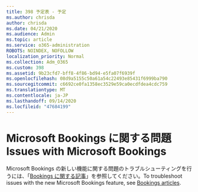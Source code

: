 ```yaml
---
title: 398 予定表 - 予定
ms.author: chrisda
author: chrisda
ms.date: 04/21/2020
ms.audience: Admin
ms.topic: article
ms.service: o365-administration
ROBOTS: NOINDEX, NOFOLLOW
localization_priority: Normal
ms.collection: Adm_O365
ms.custom: 398
ms.assetid: 9b23cfd7-bff8-4f86-bd94-e5fa07f6939f
ms.openlocfilehash: 08d9a5155c50a61a54c22493e85431f6999ba790
ms.sourcegitcommit: c6692ce0fa1358ec3529e59ca0ecdfdea4cdc759
ms.translationtype: MT
ms.contentlocale: ja-JP
ms.lasthandoff: 09/14/2020
ms.locfileid: "47684199"
---
```

# <a name="issues-with-microsoft-bookings"></a><span data-ttu-id="64a61-102">Microsoft Bookings に関する問題</span><span class="sxs-lookup"><span data-stu-id="64a61-102">Issues with Microsoft Bookings</span></span>

<span data-ttu-id="64a61-103">Microsoft Bookings の新しい機能に関する問題のトラブルシューティングを行うには、「[Bookings に関する記事](https://support.office.com/article/b9c9295c-c654-4b10-b5cc-f739825fc092.aspx)」を参照してください。</span><span class="sxs-lookup"><span data-stu-id="64a61-103">To troubleshoot issues with the new Microsoft Bookings feature, see [Bookings articles](https://support.office.com/article/b9c9295c-c654-4b10-b5cc-f739825fc092.aspx).</span></span>
